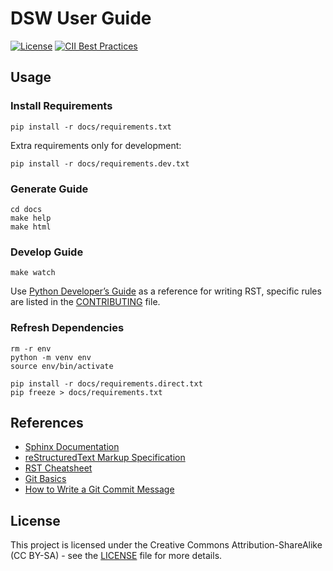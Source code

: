 # DSW User Guide

[![License](https://img.shields.io/github/license/ds-wizard/guide)](LICENSE)
[![CII Best Practices](https://bestpractices.coreinfrastructure.org/projects/4975/badge)](https://bestpractices.coreinfrastructure.org/projects/4975)

## Usage

### Install Requirements

```
pip install -r docs/requirements.txt
```

Extra requirements only for development:

```
pip install -r docs/requirements.dev.txt
```

### Generate Guide

```
cd docs
make help
make html
```

### Develop Guide

```
make watch
```

Use [Python Developer’s Guide](https://devguide.python.org/documentation/markup/) as a reference for writing RST, specific rules are listed in the [CONTRIBUTING](CONTRIBUTING.md) file.

### Refresh Dependencies

```
rm -r env
python -m venv env
source env/bin/activate

pip install -r docs/requirements.direct.txt
pip freeze > docs/requirements.txt
```

## References

* [Sphinx Documentation](https://www.sphinx-doc.org/en/master/)
* [reStructuredText Markup Specification](https://docutils.sourceforge.io/docs/ref/rst/restructuredtext.html)
* [RST Cheatsheet](https://github.com/ralsina/rst-cheatsheet)
* [Git Basics](https://www.atlassian.com/git)
* [How to Write a Git Commit Message](https://cbea.ms/git-commit/)

## License

This project is licensed under the  Creative Commons Attribution-ShareAlike (CC BY-SA) - see the
[LICENSE](LICENSE) file for more details.
